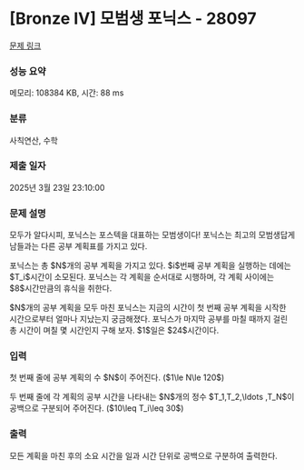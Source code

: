 # [Bronze IV] 모범생 포닉스 - 28097 

[문제 링크](https://www.acmicpc.net/problem/28097) 

### 성능 요약

메모리: 108384 KB, 시간: 88 ms

### 분류

사칙연산, 수학

### 제출 일자

2025년 3월 23일 23:10:00

### 문제 설명

<p>모두가 알다시피, 포닉스는 포스텍을 대표하는 모범생이다! 포닉스는 최고의 모범생답게 남들과는 다른 공부 계획표를 가지고 있다.</p>

<p>포닉스는 총 $N$개의 공부 계획을 가지고 있다. $i$번째 공부 계획을 실행하는 데에는 $T_i$시간이 소모된다. 포닉스는 각 계획을 순서대로 시행하며, 각 계획 사이에는 $8$시간만큼의 휴식을 취한다.</p>

<p>$N$개의 공부 계획을 모두 마친 포닉스는 지금의 시간이 첫 번째 공부 계획을 시작한 시간으로부터 얼마나 지났는지 궁금해졌다. 포닉스가 마지막 공부를 마칠 때까지 걸린 총 시간이 며칠 몇 시간인지 구해 보자. $1$일은 $24$시간이다.</p>

### 입력 

 <p>첫 번째 줄에 공부 계획의 수 $N$이 주어진다. ($1\le N\le 120$)</p>

<p>두 번째 줄에 각 계획의 공부 시간을 나타내는 $N$개의 정수 $T_1,T_2,\ldots ,T_N$이 공백으로 구분되어 주어진다. ($10\leq T_i\leq 30$)</p>

### 출력 

 <p>모든 계획을 마친 후의 소요 시간을 일과 시간 단위로 공백으로 구분하여 출력한다.</p>

